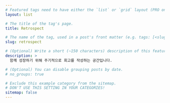 ```yaml
---
# Featured tags need to have either the `list` or `grid` layout (PRO only).
layout: list

# The title of the tag's page.
title: Retrospect

# The name of the tag, used in a post's front matter (e.g. tags: [<slug>]).
slug: retrospect

# (Optional) Write a short (~150 characters) description of this featured tag.
description: >
  함께 성장하기 위해 주기적으로 회고를 작성하는 공간입니다.

# (Optional) You can disable grouping posts by date.
# no_groups: true

# Exclude this example category from the sitemap.
# DON'T USE THIS SETTING IN YOUR CATEGORIES!
sitemap: false
---
```

